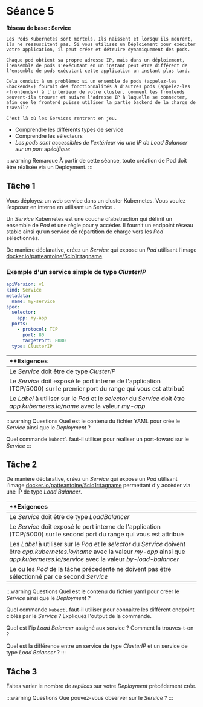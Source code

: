# Séance 5

**Réseau de base : Service**

```tip
Les Pods Kubernetes sont mortels. Ils naissent et lorsqu'ils meurent, ils ne ressuscitent pas. Si vous utilisez un Déploiement pour exécuter votre application, il peut créer et détruire dynamiquement des pods.

Chaque pod obtient sa propre adresse IP, mais dans un déploiement, l'ensemble de pods s'exécutant en un instant peut être différent de l'ensemble de pods exécutant cette application un instant plus tard.

Cela conduit à un problème: si un ensemble de pods (appelez-les «backends») fournit des fonctionnalités à d'autres pods (appelez-les «frontends») à l'intérieur de votre cluster, comment les frontends peuvent-ils trouver et suivre l'adresse IP à laquelle se connecter, afin que le frontend puisse utiliser la partie backend de la charge de travail?

C'est là où les Services rentrent en jeu.
```

- Comprendre les différents types de service
- Comprendre les sélecteurs
- _Les pods sont accessibles de l'extérieur via une IP de Load Balancer sur un port spécifique_

:::warning Remarque
À partir de cette séance, toute création de Pod doit être réalisée via un Deployment.
:::

## Tâche 1

Vous déployez un web service dans un cluster Kubernetes. Vous voulez l’exposer en interne en utilisant un Service
.

Un _Service_ Kubernetes est une couche d'abstraction qui définit un ensemble de _Pod_ et une règle pour y accéder. Il fournit un endpoint réseau stable ainsi qu’un service de répartition de charge vers les _Pod_ sélectionnés.

De manière déclarative, créez un _Service_ qui expose un _Pod_ utilisant l’image [docker.io/patteantoine/5clo1r:tagname](docker.io/patteantoine/5clo1r:tagname)

### Exemple d'un service simple de type _ClusterIP_

```yaml
apiVersion: v1
kind: Service
metadata:
  name: my-service
spec:
  selector:
    app: my-app
  ports:
    - protocol: TCP
      port: 80
      targetPort: 8080
  type: ClusterIP
```

|**Exigences
|:--
|Le _Service_ doit être de type _ClusterIP_
|Le _Service_ doit exposé le port interne de l'application (TCP/5000) sur le premier port du range qui vous est attribué
|Le _Label_ à utiliser sur le _Pod_ et le _selector_ du _Service_ doit être *app.kubernetes.io/name* avec la valeur *my-app*

:::warning Questions
Quel est le contenu du fichier YAML pour crée le _Service_ ainsi que le _Deployment_ ?

Quel commande ```kubectl``` faut-il utiliser pour réaliser un port-foward sur le _Service_
:::


## Tâche 2

De manière déclarative, créez un _Service_ qui expose un _Pod_ utilisant l'image [docker.io/patteantoine/5clo1r:tagname](docker.io/patteantoine/5clo1r:tagname) permettant d'y accèder via une IP de type _Load Balancer_.

|**Exigences
|:--
|Le _Service_ doit être de type _LoadBalancer_
|Le _Service_ doit exposé le port interne de l'application (TCP/5000) sur le second port du range qui vous est attribué
|Les _Label_ à utiliser sur le _Pod_ et le _selector_ du _Service_ doivent être *app.kubernetes.io/name* avec la valeur *my-app* ainsi que *app.kubernetes.io/service* avec la valeur *by-load-balancer*
|Le ou les _Pod_ de la tâche précedente ne doivent pas être sélectionné par ce second _Service_

:::warning Questions
Quel est le contenu du fichier yaml pour créer le _Service_ ainsi que le _Deployment_ ?

Quel commande ```kubectl``` faut-il utiliser pour connaitre les différent endpoint ciblés par le _Service_ ? Expliquez l'output de la commande.

Quel est l'ip _Load Balancer_ assigné aux service ? Comment la trouves-t-on ?

Quel est la différence entre un service de type _ClusterIP_ et un service de type _Load Balancer_ ?
:::

## Tâche 3

Faites varier le nombre de _replicas_ sur votre _Deployment_ précédement crée.

:::warning Questions
Que pouvez-vous observer sur le _Service_ ?
:::
